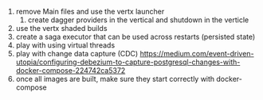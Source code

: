 1. remove Main files and use the vertx launcher
   1. create dagger providers in the vertical and shutdown in the verticle
2. use the vertx shaded builds
3. create a saga executor that can be used across restarts (persisted state)
4. play with using virtual threads
5. play with change data capture (CDC) https://medium.com/event-driven-utopia/configuring-debezium-to-capture-postgresql-changes-with-docker-compose-224742ca5372
6. once all images are built, make sure they start correctly with docker-compose

